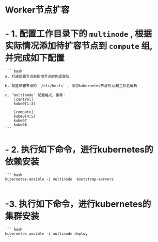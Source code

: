 # Worker节点扩容

# - 1. 配置工作目录下的 `multinode` , 根据实际情况添加待扩容节点到 `compute` 组, 并完成如下配置

    ``` bash
    a. 打通部署节点到新增节点的免密登陆

    b. 配置部署节点的 `/etc/hosts` , 添加kubernetes节点的ip和主机名解析

    c. `multinode` 配置格式，推荐：
        [control]
        kube0[1:3]

        [compute]
        kube0[4:5]
        kube07
        kube08
    ```

# - 2. 执行如下命令，进行kubernetes的依赖安装

    ``` bash
    kubernetes-ansible -i multinode  bootstrap-servers
    ```

# -3. 执行如下命令，进行kubernetes的集群安装

    ``` bash
    kubernetes-ansible -i multinode deploy
    ```
